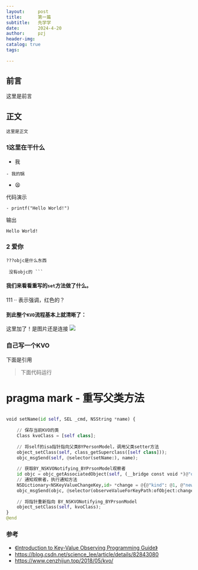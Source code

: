 ```yaml
---
layout:     post
title:      第一篇
subtitle:   先学学
date:       2024-4-20
author:     pzj
header-img: 
catalog: true
tags:
    
---
```


## 前言

这里是前言



## 正文

`这里是正文 `


### 1这里在干什么

- 我

```
- 我的锅
```


- 😫


代码演示

```objc
- printf("Hello World!")
```

输出

```
Hello World!
```


### 2 爱你




```objc
???objc是什么东西
```


```
 没有objc的 ``` 
```

#### 我们来看看重写的`set`方法做了什么。

111 ·· 表示强调，红色的？

#### 到此整个`KVO`流程基本上就清晰了：

这里加了！是图片还是连接
![](https://baidu.com)






### 自己写一个KVO

下面是引用

> 下面代码运行

# pragma mark - 重写父类方法

```python

void setName(id self, SEL _cmd, NSString *name) {
    
    // 保存当前KVO的类
    Class kvoClass = [self class];
    
    // 将self的isa指针指向父类BYPersonModel，调用父类setter方法
    object_setClass(self, class_getSuperclass([self class]));
    objc_msgSend(self, @selector(setName:), name);
    
    // 获取BY_NSKVONotifying_BYPrsonModel观察者
    id objc = objc_getAssociatedObject(self, (__bridge const void *)@"observer");
    // 通知观察者，执行通知方法
    NSDictionary<NSKeyValueChangeKey,id> *change = @{@"kind": @1, @"new": name};
    objc_msgSend(objc, @selector(observeValueForKeyPath:ofObject:change:context:), @"name", self, change, nil);
    
    // 将指针重新指向 BY_NSKVONotifying_BYPrsonModel
    object_setClass(self, kvoClass);
}
@end

```




### 参考
- [《Introduction to Key-Value Observing Programming Guide》
](https://developer.apple.com/library/archive/documentation/Cocoa/Conceptual/KeyValueObserving/KeyValueObserving.html#//apple_ref/doc/uid/10000177-BCICJDHA)
- https://blog.csdn.net/science_lee/article/details/82843080
- https://www.cenzhijun.top/2018/05/kvo/
